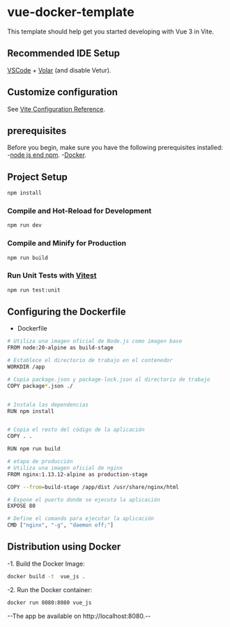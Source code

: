 # vue-docker-template

This template should help get you started developing with Vue 3 in Vite.

## Recommended IDE Setup

[VSCode](https://code.visualstudio.com/) + [Volar](https://marketplace.visualstudio.com/items?itemName=Vue.volar) (and disable Vetur).

## Customize configuration

See [Vite Configuration Reference](https://vitejs.dev/config/).
## prerequisites
Before you begin, make sure you have the following prerequisites installed:
-[node js end npm](https://docs.npmjs.com/downloading-and-installing-node-js-and-npm).
-[Docker](https://docs.docker.com/engine/install/).

## Project Setup

```sh
npm install
```

### Compile and Hot-Reload for Development

```sh
npm run dev
```

### Compile and Minify for Production

```sh
npm run build
```

### Run Unit Tests with [Vitest](https://vitest.dev/)

```sh
npm run test:unit
```
## Configuring the Dockerfile
-	Dockerfile
```sh
# Utiliza una imagen oficial de Node.js como imagen base
FROM node:20-alpine as build-stage

# Establece el directorio de trabajo en el contenedor
WORKDIR /app

# Copia package.json y package-lock.json al directorio de trabajo
COPY package*.json ./


# Instala las dependencias
RUN npm install


# Copia el resto del código de la aplicación
COPY . .

RUN npm run build

# etapa de producción
# Utiliza una imagen oficial de nginx
FROM nginx:1.13.12-alpine as production-stage

COPY --from=build-stage /app/dist /usr/share/nginx/html

# Expone el puerto donde se ejecuta la aplicación 
EXPOSE 80

# Define el comando para ejecutar la aplicación
CMD ["nginx", "-g", "daemon off;"]


```
## Distribution using Docker
-1. Build the Docker Image:
```sh
docker build -t  vue_js .
```
-2. Run the Docker container:
```sh
docker run 8080:8080 vue_js
```
--The app be available on http://localhost:8080.--
